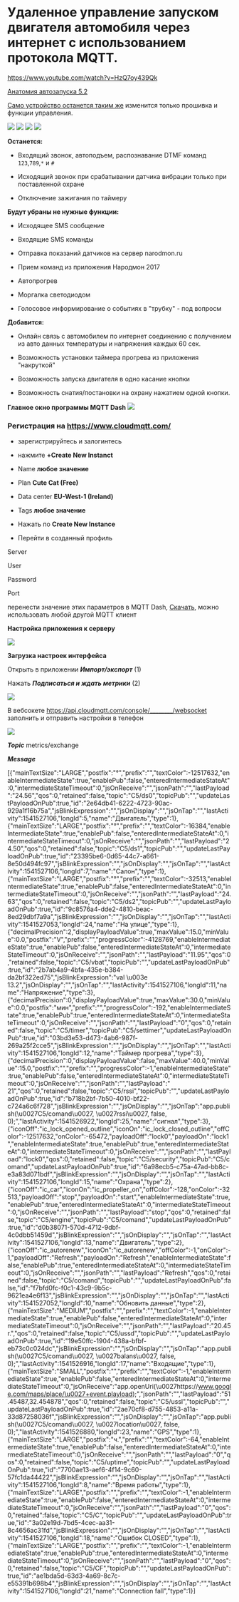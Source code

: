 # Удаленное управление запуском двигателя автомобиля через интернет с использованием протокола MQTT.

https://www.youtube.com/watch?v=HzQ7oy439Qk

[Анатомия автозапуска 5.2](https://www.drive2.ru/c/499270089304965988/)

[Само устройство останется таким же](https://github.com/martinhol221/SIM800L_DTMF_control/blob/master/README.md) изменится только прошивка и функции управления. 

![](https://github.com/martinhol221/SIM800L_DTMF_control/raw/master/img/conecting-001.JPG)
![](https://github.com/martinhol221/SIM800L_MQTT/blob/master/PCB/plata.JPG)
![](https://github.com/martinhol221/SIM800L_MQTT/blob/master/PCB/plata2.JPG)
![](https://github.com/martinhol221/SIM800L_DTMF_control/blob/master/img/shema.JPG)

**Останется:**

* Входящий звонок, автоподъем, распознавание DTMF команд `123`,`789`,`*` и `#`

* Исходящий звонок при срабатывании датчика вибрации только при поставленной охране

* Отключение зажигания по таймеру

**Будут убраны не нужные функции:**

* Исходящее SMS сообщение

* Входящие SMS команды

* Отправка показаний датчиков на сервер narodmon.ru

* Прием команд из приложения Народмон 2017

* Автопрогрев

* Моргалка светодиодом

* Голосовое информирование о событиях в "трубку" - под вопросм


**Добавится:**

* Онлайн связь с автомобилем по интернет соединению с получением из авто данных температуры и напряжения каждых 60 сек.

* Возможность установки таймера прогрева из приложения "накруткой"

* Возможность запуска двигателя в одно касание кнопки

* Возможность снатия/постановки на охрану нажатием одной кнопки.


**Главное окно программы MQTT Dash** 
![](https://github.com/martinhol221/SIM800L_MQTT/raw/master/other/17.jpg)


### Регистрация на https://www.cloudmqtt.com/

* зарегистрируйтесь и залогинтесь

* нажмите  **+Create New Instanct**

* Name **любое значение**

* Plan  **Cute Cat (Free)**

* Data center **EU-West-1 (Ireland)**

* Tags **любое значение**

* Нажать по **Create New Instance**

* Перейти в созданный профиль

Server

User

Password

Port

перенести значение этих параметров в  MQTT Dash, [Скачать](https://play.google.com/store/apps/details?id=net.routix.mqttdash&hl=ru), можно использовать любой другой MQTT клиент

**Настройка приложения к серверу**

![](https://github.com/martinhol221/SIM800L_MQTT/raw/master/other/mqtt-9.jpg)

**Загрузка настроек интерфейса**

Открыть в приложении ***Импорт/экспорт*** (1)

Нажать ***Подписаться и ждать метрики*** (2) 

![](https://github.com/martinhol221/SIM800L_MQTT/blob/master/other/setupMqtt.JPG)

В вебсокете https://api.cloudmqtt.com/console/________/websocket  заполнить  и отправить настройки в телефон

![](https://github.com/martinhol221/SIM800L_MQTT/blob/master/other/setupMqtt2.JPG)

***Topic***  metrics/exchange

***Message*** 

[{"mainTextSize":"LARGE","postfix":"°","prefix":"","textColor":-12517632,"enableIntermediateState":true,"enablePub":false,"enteredIntermediateStateAt":0,"intermediateStateTimeout":0,"jsOnReceive":"","jsonPath":"","lastPayload":"24.56","qos":0,"retained":false,"topic":"C5/ds0","topicPub":"","updateLastPayloadOnPub":true,"id":"2e64db41-6222-4723-90ac-929a1f16b75a","jsBlinkExpression":"","jsOnDisplay":"","jsOnTap":"","lastActivity":1541527106,"longId":5,"name":"Двигатель","type":1},{"mainTextSize":"LARGE","postfix":"°","prefix":"","textColor":-16384,"enableIntermediateState":true,"enablePub":false,"enteredIntermediateStateAt":0,"intermediateStateTimeout":0,"jsOnReceive":"","jsonPath":"","lastPayload":"24.50","qos":0,"retained":false,"topic":"C5/ds1","topicPub":"","updateLastPayloadOnPub":true,"id":"23395be6-0d65-44c7-a661-8e50d494fc97","jsBlinkExpression":"","jsOnDisplay":"","jsOnTap":"","lastActivity":1541527106,"longId":7,"name":"Салон","type":1},{"mainTextSize":"LARGE","postfix":"°","prefix":"","textColor":-32513,"enableIntermediateState":true,"enablePub":false,"enteredIntermediateStateAt":0,"intermediateStateTimeout":0,"jsOnReceive":"","jsonPath":"","lastPayload":"24.63","qos":0,"retained":false,"topic":"C5/ds2","topicPub":"","updateLastPayloadOnPub":true,"id":"9c8576a4-dde2-4810-beac-8ed29dbf7a9a","jsBlinkExpression":"","jsOnDisplay":"","jsOnTap":"","lastActivity":1541527053,"longId":24,"name":"На улице","type":1},{"decimalPrecision":2,"displayPayloadValue":true,"maxValue":15.0,"minValue":0.0,"postfix":"V","prefix":"","progressColor":-4128769,"enableIntermediateState":true,"enablePub":false,"enteredIntermediateStateAt":0,"intermediateStateTimeout":0,"jsOnReceive":"","jsonPath":"","lastPayload":"11.95","qos":0,"retained":false,"topic":"C5/vbat","topicPub":"","updateLastPayloadOnPub":true,"id":"2b7ab4a9-4bfa-435e-b384-da2bf322ed75","jsBlinkExpression":"val \u003e 13.2","jsOnDisplay":"","jsOnTap":"","lastActivity":1541527106,"longId":11,"name":"Напряжение","type":3},{"decimalPrecision":0,"displayPayloadValue":true,"maxValue":30.0,"minValue":0.0,"postfix":"мин","prefix":"","progressColor":-192,"enableIntermediateState":true,"enablePub":true,"enteredIntermediateStateAt":0,"intermediateStateTimeout":0,"jsOnReceive":"","jsonPath":"","lastPayload":"0","qos":0,"retained":false,"topic":"C5/timer","topicPub":"C5/settimer","updateLastPayloadOnPub":true,"id":"03bd3e53-d473-4ab6-987f-269a25f2cce5","jsBlinkExpression":"","jsOnDisplay":"","jsOnTap":"","lastActivity":1541527106,"longId":12,"name":"Таймер прогрева","type":3},{"decimalPrecision":0,"displayPayloadValue":false,"maxValue":40.0,"minValue":15.0,"postfix":"","prefix":"","progressColor":-1,"enableIntermediateState":true,"enablePub":false,"enteredIntermediateStateAt":0,"intermediateStateTimeout":0,"jsOnReceive":"","jsonPath":"","lastPayload":" 21","qos":0,"retained":false,"topic":"C5/rssi","topicPub":"","updateLastPayloadOnPub":true,"id":"b718b2bf-7b50-4010-bf22-c724a6c6f728","jsBlinkExpression":"","jsOnDisplay":"","jsOnTap":"app.publish(\u0027C5/comand\u0027, \u0027rssi\u0027, false, 0);","lastActivity":1541526922,"longId":25,"name":"сигнал","type":3},{"iconOff":"ic_lock_opened_outline","iconOn":"ic_lock_closed_outline","offColor":-12517632,"onColor":-65472,"payloadOff":"lock0","payloadOn":"lock1","enableIntermediateState":true,"enablePub":true,"enteredIntermediateStateAt":0,"intermediateStateTimeout":0,"jsOnReceive":"","jsonPath":"","lastPayload":"lock0","qos":0,"retained":false,"topic":"C5/security","topicPub":"C5/comand","updateLastPayloadOnPub":true,"id":"6a98ecb5-c75a-47ad-bb8c-e3a83d071bdf","jsBlinkExpression":"","jsOnDisplay":"","jsOnTap":"","lastActivity":1541527106,"longId":15,"name":"Охрана","type":2},{"iconOff":"ic_car","iconOn":"ic_propeller_on","offColor":-128,"onColor":-32513,"payloadOff":"stop","payloadOn":"start","enableIntermediateState":true,"enablePub":true,"enteredIntermediateStateAt":0,"intermediateStateTimeout":0,"jsOnReceive":"","jsonPath":"","lastPayload":"stop","qos":0,"retained":false,"topic":"C5/engine","topicPub":"C5/comand","updateLastPayloadOnPub":true,"id":"d0b38071-570d-4712-9dbf-4c0dbb51459d","jsBlinkExpression":"","jsOnDisplay":"","jsOnTap":"","lastActivity":1541527106,"longId":13,"name":"Двигатель","type":2},{"iconOff":"ic_autorenew","iconOn":"ic_autorenew","offColor":-1,"onColor":-1,"payloadOff":"Refresh","payloadOn":"Refresh","enableIntermediateState":false,"enablePub":true,"enteredIntermediateStateAt":0,"intermediateStateTimeout":0,"jsOnReceive":"","jsonPath":"","lastPayload":"Refresh","qos":0,"retained":false,"topic":"C5/comand","topicPub":"","updateLastPayloadOnPub":false,"id":"f7bfd0fc-f0c1-43c9-9b5c-9621ea4e6f13","jsBlinkExpression":"","jsOnDisplay":"","jsOnTap":"","lastActivity":1541527052,"longId":10,"name":"Обновить данные","type":2},{"mainTextSize":"MEDIUM","postfix":"","prefix":"","textColor":-1,"enableIntermediateState":true,"enablePub":false,"enteredIntermediateStateAt":0,"intermediateStateTimeout":0,"jsOnReceive":"","jsonPath":"","lastPayload":"20.45r.","qos":0,"retained":false,"topic":"C5/ussd","topicPub":"","updateLastPayloadOnPub":true,"id":"19e50ffc-1904-438a-bfbf-eb73c0c024dc","jsBlinkExpression":"","jsOnDisplay":"","jsOnTap":"app.publish(\u0027C5/comand\u0027, \u0027balans\u0027, false, 0);","lastActivity":1541526916,"longId":17,"name":"Входящие","type":1},{"mainTextSize":"SMALL","postfix":"","prefix":"","textColor":-1,"enableIntermediateState":true,"enablePub":false,"enteredIntermediateStateAt":0,"intermediateStateTimeout":0,"jsOnReceive":"app.openUri(\u0027https://www.google.com/maps/place/\u0027+event.playload);","jsonPath":"","lastPayload":"51.45487,32.454878","qos":0,"retained":false,"topic":"C5/ussl","topicPub":"","updateLastPayloadOnPub":true,"id":"2ae70cf8-d755-4853-a11a-33d87258036f","jsBlinkExpression":"","jsOnDisplay":"","jsOnTap":"app.publish(\u0027C5/comand\u0027, \u0027location\u0027, false, 0);","lastActivity":1541526880,"longId":23,"name":"GPS","type":1},{"mainTextSize":"LARGE","postfix":"ч.","prefix":"","textColor":-64,"enableIntermediateState":true,"enablePub":false,"enteredIntermediateStateAt":0,"intermediateStateTimeout":0,"jsOnReceive":"","jsonPath":"","lastPayload":"0","qos":0,"retained":false,"topic":"C5/uptime","topicPub":"","updateLastPayloadOnPub":true,"id":"7700ae13-aef6-4f14-9c60-57fc1da44422","jsBlinkExpression":"","jsOnDisplay":"","jsOnTap":"","lastActivity":1541527106,"longId":8,"name":"Время работы","type":1},{"mainTextSize":"LARGE","postfix":"","prefix":"","textColor":-1,"enableIntermediateState":true,"enablePub":false,"enteredIntermediateStateAt":0,"intermediateStateTimeout":0,"jsOnReceive":"","jsonPath":"","lastPayload":"0","qos":0,"retained":false,"topic":"C5/C","topicPub":"","updateLastPayloadOnPub":true,"id":"3a02e19d-7bd5-4cec-aa31-8c4656ac31fd","jsBlinkExpression":"","jsOnDisplay":"","jsOnTap":"","lastActivity":1541527106,"longId":18,"name":"Ошибок CLOSED","type":1},{"mainTextSize":"LARGE","postfix":"","prefix":"","textColor":-1,"enableIntermediateState":true,"enablePub":true,"enteredIntermediateStateAt":0,"intermediateStateTimeout":0,"jsOnReceive":"","jsonPath":"","lastPayload":"0","qos":0,"retained":false,"topic":"C5/CF","topicPub":"","updateLastPayloadOnPub":true,"id":"ae1bda5d-63d3-4a69-8c7c-e55391b698b4","jsBlinkExpression":"","jsOnDisplay":"","jsOnTap":"","lastActivity":1541527106,"longId":21,"name":"Connection fall","type":1}]
